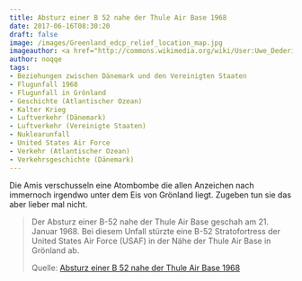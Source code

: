 ```yaml
---
title: Absturz einer B 52 nahe der Thule Air Base 1968
date: 2017-06-16T08:30:20
draft: false
image: /images/Greenland_edcp_relief_location_map.jpg
imageauthor: <a href="http://commons.wikimedia.org/wiki/User:Uwe_Dedering" title="User:Uwe Dedering">Uwe Dedering</a>
author: noqqe
tags:
- Beziehungen zwischen Dänemark und den Vereinigten Staaten
- Flugunfall 1968
- Flugunfall in Grönland
- Geschichte (Atlantischer Ozean)
- Kalter Krieg
- Luftverkehr (Dänemark)
- Luftverkehr (Vereinigte Staaten)
- Nuklearunfall
- United States Air Force
- Verkehr (Atlantischer Ozean)
- Verkehrsgeschichte (Dänemark)
---
```


Die Amis verschusseln eine Atombombe die allen Anzeichen nach immernoch
irgendwo unter dem Eis von Grönland liegt. Zugeben tun sie das aber lieber
mal nicht.


> Der Absturz einer B-52 nahe der Thule Air Base geschah am 21. Januar
> 1968. Bei diesem Unfall stürzte eine B-52 Stratofortress der United
> States Air Force (USAF) in der Nähe der Thule Air Base in Grönland ab.
>
> Quelle: [Absturz einer B 52 nahe der Thule Air Base 1968](https://de.wikipedia.org/wiki/Absturz_einer_B-52_nahe_der_Thule_Air_Base_1968)
